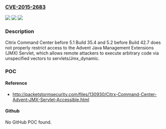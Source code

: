 ### [CVE-2015-2683](https://cve.mitre.org/cgi-bin/cvename.cgi?name=CVE-2015-2683)
![](https://img.shields.io/static/v1?label=Product&message=n%2Fa&color=blue)
![](https://img.shields.io/static/v1?label=Version&message=n%2Fa&color=blue)
![](https://img.shields.io/static/v1?label=Vulnerability&message=n%2Fa&color=brighgreen)

### Description

Citrix Command Center before 5.1 Build 35.4 and 5.2 before Build 42.7 does not properly restrict access to the Advent Java Management Extensions (JMX) Servlet, which allows remote attackers to execute arbitrary code via unspecified vectors to servlets/Jmx_dynamic.

### POC

#### Reference
- http://packetstormsecurity.com/files/130930/Citrx-Command-Center-Advent-JMX-Servlet-Accessible.html

#### Github
No GitHub POC found.

